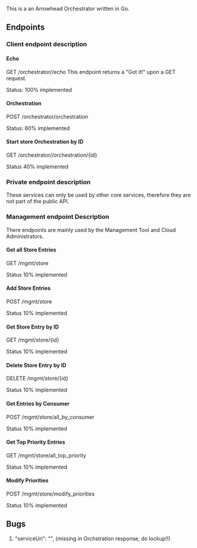 This is a an Arrowhead Orchestrator written in Go.

## Endpoints

### Client endpoint description


#### Echo
GET /orchestrator//echo
This endpoint returns a "Got it!" upon a GET request.

Status: 100% implemented

#### Orchestration
POST /orchestrator/orchestration

Status: 60% implemented

#### Start store Orchestration by ID
GET /orchestrator//orchestration/{id}

Status 40% implemented

### Private endpoint description
These services can only be used by other core services, therefore they are not part of the public API.

### Management endpoint Description
There endpoints are mainly used by the Management Tool and Cloud Administrators.

####  Get all Store Entries
GET /mgmt/store

Status 10% implemented

####  Add Store Entries
POST /mgmt/store

Status 10% implemented

#### Get Store Entry by ID
GET /mgmt/store/{id}

Status 10% implemented

#### Delete Store Entry by ID
DELETE /mgmt/store/{id}

Status 10% implemented

#### Get Entries by Consumer
POST /mgmt/store/all_by_consumer

Status 10% implemented

#### Get Top Priority Entries
GET /mgmt/store/all_top_priority

Status 10% implemented

#### Modify Priorities
POST /mgmt/store/modify_priorities

Status 10% implemented

## Bugs
1. "serviceUri": "", (missing in Orchstration response, do lockup!!)
